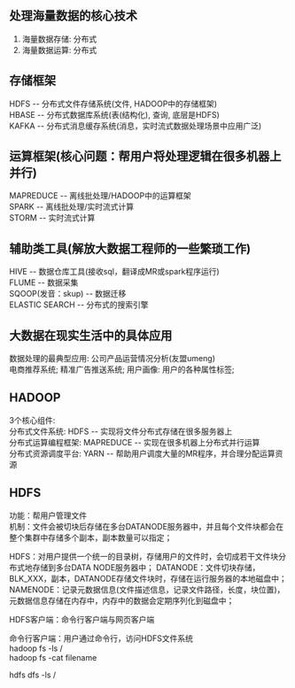 ## 处理海量数据的核心技术
1. 海量数据存储: 分布式  
2. 海量数据运算: 分布式  

## 存储框架
  HDFS -- 分布式文件存储系统(文件, HADOOP中的存储框架)      
  HBASE -- 分布式数据库系统(表(结构化), 查询, 底层是HDFS)    
  KAFKA -- 分布式消息缓存系统(消息，实时流式数据处理场景中应用广泛)   
  
## 运算框架(核心问题：帮用户将处理逻辑在很多机器上并行)
  MAPREDUCE -- 离线批处理/HADOOP中的运算框架        
  SPARK -- 离线批处理/实时流式计算       
  STORM -- 实时流式计算  
  
## 辅助类工具(解放大数据工程师的一些繁琐工作)
   HIVE -- 数据仓库工具(接收sql，翻译成MR或spark程序运行)    
   FLUME -- 数据采集   
   SQOOP(发音：skup) -- 数据迁移       
   ELASTIC SEARCH -- 分布式的搜索引擎   
   
## 大数据在现实生活中的具体应用
数据处理的最典型应用: 公司产品运营情况分析(友盟umeng)     
电商推荐系统; 精准广告推送系统;
用户画像: 用户的各种属性标签;    

## HADOOP
3个核心组件:  
分布式文件系统: HDFS -- 实现将文件分布式存储在很多服务器上   
分布式运算编程框架: MAPREDUCE -- 实现在很多机器上分布式并行运算  
分布式资源调度平台: YARN -- 帮助用户调度大量的MR程序，并合理分配运算资源  

## HDFS
功能：帮用户管理文件  
机制：文件会被切块后存储在多台DATANODE服务器中，并且每个文件块都会在整个集群中存储多个副本，副本数量可以指定；

HDFS：对用户提供一个统一的目录树，存储用户的文件时，会切成若干文件块分布式地存储到多台DATA NODE服务器中；
DATANODE：文件切块存储，BLK_XXX，副本，DATANODE存储文件块时，存储在运行服务器的本地磁盘中；      
NAMENODE：记录元数据信息(文件描述信息，记录文件路径，长度，块位置)，元数据信息存储在内存中，内存中的数据会定期序列化到磁盘中；

HDFS客户端：命令行客户端与网页客户端      

命令行客户端：用户通过命令行，访问HDFS文件系统  
hadoop fs -ls /   
hadoop fs -cat filename  

hdfs dfs -ls /  

       

 
